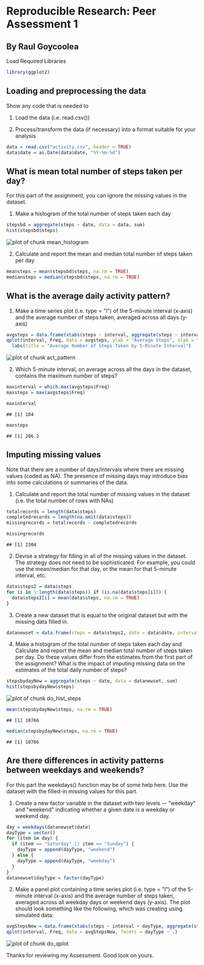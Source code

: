# Reproducible Research: Peer Assessment 1
## By Raul Goycoolea

Load Required Libraries


```r
library(ggplot2)
```

## Loading and preprocessing the data

Show any code that is needed to

1. Load the data (i.e. read.csv())

2. Process/transform the data (if necessary) into a format suitable for your analysis


```r
data = read.csv("activity.csv", header = TRUE)
data$date = as.Date(data$date, "%Y-%m-%d")
```

## What is mean total number of steps taken per day?

For this part of the assignment, you can ignore the missing values in the dataset.

1. Make a histogram of the total number of steps taken each day


```r
stepsbd = aggregate(steps ~ date, data = data, sum)
hist(stepsbd$steps)
```

![plot of chunk mean_histogram](figure/mean_histogram.png) 

2. Calculate and report the mean and median total number of steps taken per day


```r
meansteps = mean(stepsbd$steps, na.rm = TRUE)
mediansteps = median(stepsbd$steps, na.rm = TRUE)
```

## What is the average daily activity pattern?


1. Make a time series plot (i.e. type = "l") of the 5-minute interval (x-axis) and the average number of steps taken, averaged across all days (y-axis)


```r
avgsteps = data.frame(xtabs(steps ~ interval, aggregate(steps ~ interval, data, mean)))
qplot(interval, Freq, data = avgsteps, ylab = "Average Steps", xlab = "5-Minute Daily Interval") + 
  labs(title = "Average Number of Steps Taken by 5-Minute Interval")
```

![plot of chunk act_pattern](figure/act_pattern.png) 

2. Which 5-minute interval, on average across all the days in the dataset, contains the maximum number of steps?


```r
maxinterval = which.max(avgsteps$Freq)
maxsteps = max(avgsteps$Freq)

maxinterval
```

```
## [1] 104
```

```r
maxsteps
```

```
## [1] 206.2
```


## Imputing missing values

Note that there are a number of days/intervals where there are missing values (coded as NA). The presence of missing days may introduce bias into some calculations or summaries of the data.

1. Calculate and report the total number of missing values in the dataset (i.e. the total number of rows with NAs)


```r
totalrecords = length(data$steps)
completedrecords = length(na.omit(data$steps))
missingrecords = totalrecords - completedrecords

missingrecords
```

```
## [1] 2304
```

2. Devise a strategy for filling in all of the missing values in the dataset. The strategy does not need to be sophisticated. For example, you could use the mean/median for that day, or the mean for that 5-minute interval, etc.


```r
data$steps2 = data$steps
for (i in 1:length(data$steps)) if (is.na(data$steps[i])) {
  data$steps2[i] = mean(data$steps, na.rm = TRUE)
}
```

3. Create a new dataset that is equal to the original dataset but with the missing data filled in.


```r
datanewset = data.frame(steps = data$steps2, date = data$date, interval = data$interval)
```

4. Make a histogram of the total number of steps taken each day and Calculate and report the mean and median total number of steps taken per day. Do these values differ from the estimates from the first part of the assignment? What is the impact of imputing missing data on the estimates of the total daily number of steps?


```r
stepsbydayNew = aggregate(steps ~ date, data = datanewset, sum)
hist(stepsbydayNew$steps)
```

![plot of chunk do_hist_steps](figure/do_hist_steps.png) 

```r
mean(stepsbydayNew$steps, na.rm = TRUE)
```

```
## [1] 10766
```

```r
median(stepsbydayNew$steps, na.rm = TRUE)
```

```
## [1] 10766
```


## Are there differences in activity patterns between weekdays and weekends?


For this part the weekdays() function may be of some help here. Use the dataset with the filled-in missing values for this part.

1. Create a new factor variable in the dataset with two levels -- "weekday" and "weekend" indicating whether a given date is a weekday or weekend day.


```r
day = weekdays(datanewset$date)
dayType = vector()
for (item in day) {
  if (item == "Saturday" || item == "Sunday") {
    dayType = append(dayType, "weekend")
  } else {
    dayType = append(dayType, "weekday")
  }
}
datanewset$dayType = factor(dayType)
```

2. Make a panel plot containing a time series plot (i.e. type = "l") of the 5-minute interval (x-axis) and the average number of steps taken, averaged across all weekday days or weekend days (y-axis). The plot should look something like the following, which was creating using simulated data:


```r
avgStepsNew = data.frame(xtabs(steps ~ interval + dayType, aggregate(steps ~ interval + dayType, datanewset, mean)))
qplot(interval, Freq, data = avgStepsNew, facets = dayType ~ .)
```

![plot of chunk do_qplot](figure/do_qplot.png) 

Thanks for reviewing my Assessment. Good look on yours.
